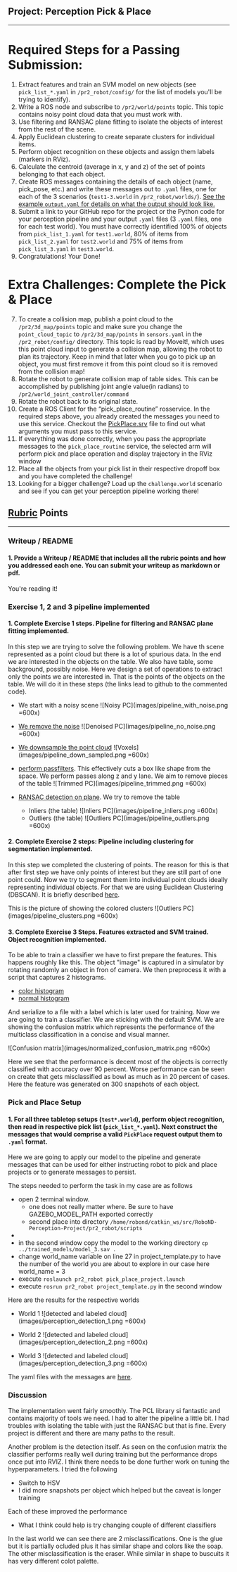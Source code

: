 ## Project: Perception Pick & Place

---


# Required Steps for a Passing Submission:
1. Extract features and train an SVM model on new objects (see `pick_list_*.yaml` in `/pr2_robot/config/` for the list of models you'll be trying to identify). 
2. Write a ROS node and subscribe to `/pr2/world/points` topic. This topic contains noisy point cloud data that you must work with.
3. Use filtering and RANSAC plane fitting to isolate the objects of interest from the rest of the scene.
4. Apply Euclidean clustering to create separate clusters for individual items.
5. Perform object recognition on these objects and assign them labels (markers in RViz).
6. Calculate the centroid (average in x, y and z) of the set of points belonging to that each object.
7. Create ROS messages containing the details of each object (name, pick_pose, etc.) and write these messages out to `.yaml` files, one for each of the 3 scenarios (`test1-3.world` in `/pr2_robot/worlds/`).  [See the example `output.yaml` for details on what the output should look like.](https://github.com/udacity/RoboND-Perception-Project/blob/master/pr2_robot/config/output.yaml)  
8. Submit a link to your GitHub repo for the project or the Python code for your perception pipeline and your output `.yaml` files (3 `.yaml` files, one for each test world).  You must have correctly identified 100% of objects from `pick_list_1.yaml` for `test1.world`, 80% of items from `pick_list_2.yaml` for `test2.world` and 75% of items from `pick_list_3.yaml` in `test3.world`.
9. Congratulations!  Your Done!

# Extra Challenges: Complete the Pick & Place
7. To create a collision map, publish a point cloud to the `/pr2/3d_map/points` topic and make sure you change the `point_cloud_topic` to `/pr2/3d_map/points` in `sensors.yaml` in the `/pr2_robot/config/` directory. This topic is read by Moveit!, which uses this point cloud input to generate a collision map, allowing the robot to plan its trajectory.  Keep in mind that later when you go to pick up an object, you must first remove it from this point cloud so it is removed from the collision map!
8. Rotate the robot to generate collision map of table sides. This can be accomplished by publishing joint angle value(in radians) to `/pr2/world_joint_controller/command`
9. Rotate the robot back to its original state.
10. Create a ROS Client for the “pick_place_routine” rosservice.  In the required steps above, you already created the messages you need to use this service. Checkout the [PickPlace.srv](https://github.com/udacity/RoboND-Perception-Project/tree/master/pr2_robot/srv) file to find out what arguments you must pass to this service.
11. If everything was done correctly, when you pass the appropriate messages to the `pick_place_routine` service, the selected arm will perform pick and place operation and display trajectory in the RViz window
12. Place all the objects from your pick list in their respective dropoff box and you have completed the challenge!
13. Looking for a bigger challenge?  Load up the `challenge.world` scenario and see if you can get your perception pipeline working there!

## [Rubric](https://review.udacity.com/#!/rubrics/1067/view) Points

---
### Writeup / README

#### 1. Provide a Writeup / README that includes all the rubric points and how you addressed each one.  You can submit your writeup as markdown or pdf.  

You're reading it!

### Exercise 1, 2 and 3 pipeline implemented
#### 1. Complete Exercise 1 steps. Pipeline for filtering and RANSAC plane fitting implemented.
In this step we are trying to solve the following problem. We have th scene represented as a point cloud but there is a lot of spurious data. In the end we are interested in the objects on the table. We also have table, some background, possibly noise. Here we design a set of operations to extract only the points we are interested in. That is the points of the objects on the table. We will do it in these steps (the links lead to github to the commented code).

- We start with a noisy scene
	![Noisy PC](images/pipeline_with_noise.png =600x)

- [We remove the noise](https://github.com/fluke777/RoboND-Perception-Project/blob/master/pr2_robot/scripts/project_template.py#L101-L111)
	![Denoised PC](images/pipeline_no_noise.png =600x)

- [We downsample the point cloud](https://github.com/fluke777/RoboND-Perception-Project/blob/master/pr2_robot/scripts/project_template.py#L66-L73)
	![Voxels](images/pipeline_down_sampled.png =600x)

- [perform passfilters](https://github.com/fluke777/RoboND-Perception-Project/blob/master/pr2_robot/scripts/project_template.py#L55-L64). This effectively cuts a box like shape from the space. We perform passes along z and y lane. We aim to remove pieces of the table
	![Trimmed PC](images/pipeline_trimmed.png =600x)

- [RANSAC detection on plane](https://github.com/fluke777/RoboND-Perception-Project/blob/master/pr2_robot/scripts/project_template.py#L75-L99). We try to remove the table
	- Inliers (the table)
 	![Inliers PC](images/pipeline_inliers.png =600x)
	- Outliers (the table)
	![Outliers PC](images/pipeline_outliers.png =600x)


#### 2. Complete Exercise 2 steps: Pipeline including clustering for segmentation implemented.  

In this step we completed the clustering of points. The reason for this is that after first step we have only points of interest but they are still part of one point could. Now we try to segment them into individual point clouds ideally representing individual objects. For that we are using Euclidean Clustering (DBSCAN). It is briefly described [here](https://classroom.udacity.com/nanodegrees/nd209/parts/586e8e81-fc68-4f71-9cab-98ccd4766cfe/modules/e5bfcfbd-3f7d-43fe-8248-0c65d910345a/lessons/2cc29bbd-5c51-4c3e-b238-1282e4f24f42/concepts/f3abc339-1d6d-42b6-9178-67e3e37eba19).

This is the picture of showing the colored clusters
![Outliers PC](images/pipeline_clusters.png =600x)

#### 3. Complete Exercise 3 Steps.  Features extracted and SVM trained.  Object recognition implemented.
To be able to train a classifier we have to first prepare the features. This happens roughly like this. The object "image" is captured in a simulator by rotating randomly an object in fron of camera. We then preprocess it with a script that captures 2 histograms.

- [color histogram](https://github.com/fluke777/RoboND-Perception-Project/blob/master/pr2_robot/scripts/features.py#L13-L52)
- [normal histogram](https://github.com/fluke777/RoboND-Perception-Project/blob/master/pr2_robot/scripts/features.py#L55-L82)

And serialize to a file with a label which is later used for training.
Now we are going to train a classifier. We are sticking with the default SVM. We are showing the confusion matrix which represents the performance of the multiclass classification in a concise and visual manner.

![Confusion matrix](images/normalized_confusion_matrix.png =600x)

Here we see that the performance is decent most of the objects is correctly classified with accuracy over 90 percent. Worse performance can be seen on create that gets misclassified as bowl as much as in 20 percent of cases. Here the feature was generated on 300 snapshots of each object.

### Pick and Place Setup

#### 1. For all three tabletop setups (`test*.world`), perform object recognition, then read in respective pick list (`pick_list_*.yaml`). Next construct the messages that would comprise a valid `PickPlace` request output them to `.yaml` format.

Here we are going to apply our model to the pipeline and generate messages that can be used for either instructing robot to pick and place projects or to generate messages to persist.

The steps needed to perform the task in my case are as follows
- open 2 terminal window.
	- one does not really matter where. Be sure to have GAZEBO_MODEL_PATH exported correctly
	- second place into directory `/home/robond/catkin_ws/src/RoboND-Perception-Project/pr2_robot/scripts`
- 
- in the second window copy the model to the working directory `cp ../trained_models/model_3.sav .`
- change world_name variable on line 27 in project_template.py to have the number of the world you are about to explore in our case here 
	world_name = 3
- execute `roslaunch pr2_robot pick_place_project.launch`
- execute `rosrun pr2_robot project_template.py` in the second window

Here are the results for the respective worlds

- World 1
![detected and labeled cloud](images/perception_detection_1.png =600x)

- World 2
![detected and labeled cloud](images/perception_detection_2.png =600x)
	
- World 3
![detected and labeled cloud](images/perception_detection_3.png =600x)

The yaml files with the messages are [here](https://github.com/fluke777/RoboND-Perception-Project/tree/master/pr2_robot/yaml).

### Discussion
The implementation went fairly smoothly. The PCL library si fantastic and contains majority of tools we need. I had to alter the pipeline a little bit. I had troubles with isolating the table with just the RANSAC but that is fine. Every project is different and there are many paths to the result.

Another problem is the detection itself. As seen on the confusion matrix the classifier performs really well during training but the performance drops once put into RVIZ. I think there needs to be done further work on tuning the hyperparameters. I tried the following

- Switch to HSV
- I did more snapshots per object which helped but the caveat is longer training

Each of these improved the performance

- What I think could help is try changing couple of different classifiers

In the last world we can see there are 2 misclassifications. One is the glue but it is partially ocluded plus it has similar shape and colors like the soap. The other misclassification is the eraser. While similar in shape to buscuits it has very different colot palette.




		